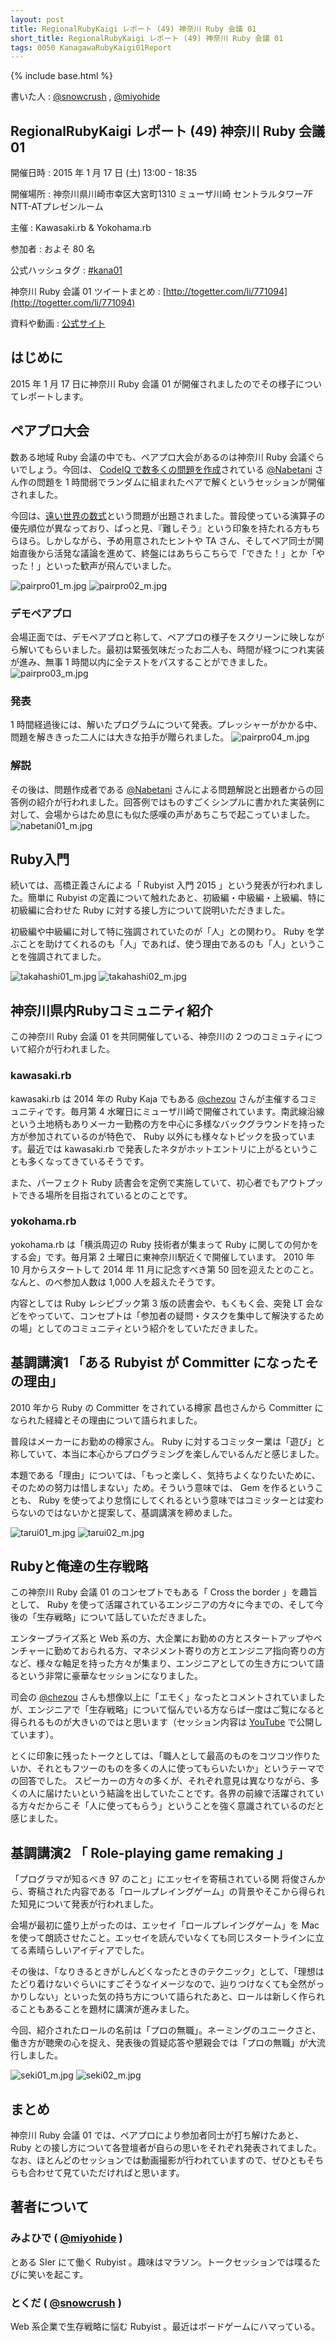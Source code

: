 ```yaml
---
layout: post
title: RegionalRubyKaigi レポート (49) 神奈川 Ruby 会議 01
short_title: RegionalRubyKaigi レポート (49) 神奈川 Ruby 会議 01
tags: 0050 KanagawaRubyKaigi01Report
---
```

{% include base.html %}


書いた人 : [@snowcrush](https://twitter.com/snowcrush)  , [@miyohide](https://twitter.com/miyohide)

## RegionalRubyKaigi レポート (49) 神奈川 Ruby 会議 01

開催日時
: 2015 年 1 月 17 日 (土) 13:00 - 18:35

開催場所
: 神奈川県川崎市幸区大宮町1310 ミューザ川崎 セントラルタワー7F NTT-ATプレゼンルーム

主催
: Kawasaki.rb &amp; Yokohama.rb

参加者
: およそ 80 名

公式ハッシュタグ
: [#kana01](https://twitter.com/search?f=realtime&q=%23kana01)

神奈川 Ruby 会議 01 ツイートまとめ
: [http://togetter.com/li/771094](http://togetter.com/li/771094)

資料や動画
: [公式サイト](http://regional.rubykaigi.org/kana01/)

## はじめに

2015 年 1 月 17 日に神奈川 Ruby 会議 01 が開催されましたのでその様子についてレポートします。

## ペアプロ大会

数ある地域 Ruby 会議の中でも、ペアプロ大会があるのは神奈川 Ruby 会議ぐらいでしょう。今回は、 [CodeIQ で数多くの問題を作成](https://codeiq.jp/ace/nabetani_takenori/)されている [@Nabetani](https://twitter.com/nabetani) さん作の問題を 1 時間弱でランダムに組まれたペアで解くというセッションが開催されました。

今回は、[遠い世界の数式](http://nabetani.sakura.ne.jp/kanagawa.rb/evalex/)という問題が出題されました。普段使っている演算子の優先順位が異なっており、ぱっと見、『難しそう』という印象を持たれる方もちらほら。しかしながら、予め用意されたヒントや TA さん、そしてペア同士が開始直後から活発な議論を進めて、終盤にはあちらこちらで「できた！」とか「やった！」といった歓声が飛んでいました。

![pairpro01_m.jpg]({{site.baseurl}}/images/0050-KanagawaRubyKaigi01Report/pairpro01_m.jpg) ![pairpro02_m.jpg]({{site.baseurl}}/images/0050-KanagawaRubyKaigi01Report/pairpro02_m.jpg)

### デモペアプロ

会場正面では、デモペアプロと称して、ペアプロの様子をスクリーンに映しながら解いてもらいました。最初は緊張気味だったお二人も、時間が経つにつれ実装が進み、無事 1 時間以内に全テストをパスすることができました。
![pairpro03_m.jpg]({{site.baseurl}}/images/0050-KanagawaRubyKaigi01Report/pairpro03_m.jpg)

### 発表

1 時間経過後には、解いたプログラムについて発表。プレッシャーがかかる中、問題を解ききった二人には大きな拍手が贈られました。
![pairpro04_m.jpg]({{site.baseurl}}/images/0050-KanagawaRubyKaigi01Report/pairpro04_m.jpg)

### 解説

その後は、問題作成者である [@Nabetani](https://twitter.com/nabetani) さんによる問題解説と出題者からの回答例の紹介が行われました。回答例ではものすごくシンプルに書かれた実装例に対して、会場からはため息にも似た感嘆の声があちこちで起こっていました。
![nabetani01_m.jpg]({{site.baseurl}}/images/0050-KanagawaRubyKaigi01Report/nabetani01_m.jpg)

## Ruby入門

続いては、高橋正義さんによる「 Rubyist 入門 2015 」という発表が行われました。簡単に Rubyist の定義について触れたあと、初級編・中級編・上級編、特に初級編に合わせた Ruby に対する接し方について説明いただきました。

初級編や中級編に対して特に強調されていたのが「人」との関わり。 Ruby を学ぶことを助けてくれるのも「人」であれば、使う理由であるのも「人」ということを強調されてました。

![takahashi01_m.jpg]({{site.baseurl}}/images/0050-KanagawaRubyKaigi01Report/takahashi01_m.jpg)
![takahashi02_m.jpg]({{site.baseurl}}/images/0050-KanagawaRubyKaigi01Report/takahashi02_m.jpg)

## 神奈川県内Rubyコミュニティ紹介

この神奈川 Ruby 会議 01 を共同開催している、神奈川の 2 つのコミュティについて紹介が行われました。

### kawasaki.rb

kawasaki.rb は 2014 年の Ruby Kaja でもある [@chezou](https://twitter.com/chezou) さんが主催するコミュニティです。毎月第 4 水曜日にミューザ川崎で開催されています。南武線沿線という土地柄もありメーカー勤務の方を中心に多様なバックグラウンドを持った方が参加されているのが特色で、 Ruby 以外にも様々なトピックを扱っています。最近では kawasaki.rb で発表したネタがホットエントリに上がるということも多くなってきているそうです。

また、パーフェクト Ruby 読書会を定例で実施していて、初心者でもアウトプットできる場所を目指されているとのことです。

### yokohama.rb

yokohama.rb は「横浜周辺の Ruby 技術者が集まって Ruby に関しての何かをする会」です。毎月第 2 土曜日に東神奈川駅近くで開催しています。 2010 年 10 月からスタートして 2014 年 11 月に記念すべき第 50 回を迎えたとのこと。なんと、のべ参加人数は 1,000 人を超えたそうです。

内容としては Ruby レシピブック第 3 版の読書会や、もくもく会、突発 LT 会などをやっていて、コンセプトは「参加者の疑問・タスクを集中して解決するための場」としてのコミュニティという紹介をしていただきました。

## 基調講演1 「ある Rubyist が Committer になったその理由」

2010 年から Ruby の Committer をされている樽家 昌也さんから Committer になられた経緯とその理由について語られました。

普段はメーカーにお勤めの樽家さん。 Ruby に対するコミッター業は「遊び」と称していて、本当に本心からプログラミングを楽しんでいるんだと感じました。

本題である「理由」については、「もっと楽しく、気持ちよくなりたいために、そのための努力は惜しまない」ため。そういう意味では、 Gem を作るということも、 Ruby を使ってより怠惰にしてくれるという意味ではコミッターとは変わらないのではないかと提案して、基調講演を締めました。

![tarui01_m.jpg]({{site.baseurl}}/images/0050-KanagawaRubyKaigi01Report/tarui01_m.jpg) ![tarui02_m.jpg]({{site.baseurl}}/images/0050-KanagawaRubyKaigi01Report/tarui02_m.jpg)

## Rubyと俺達の生存戦略

この神奈川 Ruby 会議 01 のコンセプトでもある「 Cross the border 」を趣旨として、 Ruby を使って活躍されているエンジニアの方々に今までの、そして今後の「生存戦略」について話していただきました。

エンタープライズ系と Web 系の方、大企業にお勤めの方とスタートアップやベンチャーに勤めておられる方、マネジメント寄りの方とエンジニア指向寄りの方など、様々な軸足を持った方々が集まり、エンジニアとしての生き方について語るという非常に豪華なセッションになりました。

司会の [@chezou](https://twitter.com/chezou) さんも想像以上に「エモく」なったとコメントされていましたが、エンジニアで「生存戦略」について悩んでいる方ならば一度はご覧になると得られるものが大きいのではと思います（セッション内容は [YouTube](https://www.youtube.com/watch?v=YOwidw_RKd4&list=PLFhrObr2eydttZ1vfU1IrkSJZIhYcJ6TA) で公開しています）。

とくに印象に残ったトークとしては、「職人として最高のものをコツコツ作りたいか、それともフツーのものを多くの人に使ってもらいたいか」というテーマでの回答でした。
スピーカーの方々の多くが、それぞれ意見は異なりながら、多くの人に届けたいという結論を出していたことです。各界の前線で活躍されている方々だからこそ「人に使ってもらう」ということを強く意識されているのだと感じました。

## 基調講演2 「 Role-playing game remaking 」

「プログラマが知るべき 97 のこと」にエッセイを寄稿されている関 将俊さんから、寄稿された内容である「ロールプレイングゲーム」の背景やそこから得られた知見について発表が行われました。

会場が最初に盛り上がったのは、エッセイ「ロールプレイングゲーム」を Mac を使って朗読させたこと。エッセイを読んでいなくても同じスタートラインに立てる素晴らしいアイディアでした。

その後は、「なりきるときがしんどくなったときのテクニック」として、「理想はたどり着けないぐらいにすごそうなイメージなので、辿りつけなくても全然がっかりしない」といった気の持ち方について語られたあと、ロールは新しく作られることもあることを題材に講演が進みました。

今回、紹介されたロールの名前は「プロの無職」。ネーミングのユニークさと、働き方が聴衆の心を捉え、発表後の質疑応答や懇親会では「プロの無職」が大流行しました。

![seki01_m.jpg]({{site.baseurl}}/images/0050-KanagawaRubyKaigi01Report/seki01_m.jpg) ![seki02_m.jpg]({{site.baseurl}}/images/0050-KanagawaRubyKaigi01Report/seki02_m.jpg)

## まとめ

神奈川 Ruby 会議 01 では、ペアプロにより参加者同士が打ち解けたあと、 Ruby との接し方について各登壇者が自らの思いをそれぞれ発表されてました。なお、ほとんどのセッションでは動画撮影が行われていますので、ぜひともそちらも合わせて見ていただければと思います。

## 著者について

### みよひで ( [@miyohide](https://twitter.com/miyohide) )

とある SIer にて働く Rubyist 。趣味はマラソン。トークセッションでは喋るたびに笑いを起こす。

### とくだ ( [@snowcrush](https://twitter.com/snowcrush) )

Web 系企業で生存戦略に悩む Rubyist 。最近はボードゲームにハマっている。


